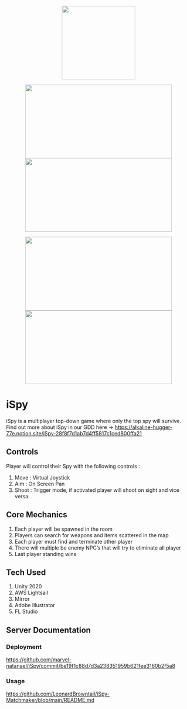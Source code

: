 <p align="center">
  <img width="200" height="200" src="https://i.postimg.cc/QCh678ZM/Icon.png)](https://postimg.cc/FdCg5QRt">
</p>

<p align="center">
  <img width="400" height="200" src="https://s3.us-west-2.amazonaws.com/secure.notion-static.com/3c0bc954-97ec-4052-b034-8549d285d2c1/Untitled.png?X-Amz-Algorithm=AWS4-HMAC-SHA256&X-Amz-Content-Sha256=UNSIGNED-PAYLOAD&X-Amz-Credential=AKIAT73L2G45EIPT3X45%2F20220602%2Fus-west-2%2Fs3%2Faws4_request&X-Amz-Date=20220602T225124Z&X-Amz-Expires=86400&X-Amz-Signature=404e4e1d1144307e44cc2f419bce5464b998274524e7a68fe6ade089eaf2ef7c&X-Amz-SignedHeaders=host&response-content-disposition=filename%20%3D%22Untitled.png%22&x-id=GetObject">

  <img width="400" height="200" src="https://s3.us-west-2.amazonaws.com/secure.notion-static.com/c694da70-4f92-4993-afa1-748c299d0ea2/Untitled.png?X-Amz-Algorithm=AWS4-HMAC-SHA256&X-Amz-Content-Sha256=UNSIGNED-PAYLOAD&X-Amz-Credential=AKIAT73L2G45EIPT3X45%2F20220602%2Fus-west-2%2Fs3%2Faws4_request&X-Amz-Date=20220602T225313Z&X-Amz-Expires=86400&X-Amz-Signature=a53945957fec962bec079ff65d06e6ba7ffecd06b2de513a31b2dd5d4cbe3e60&X-Amz-SignedHeaders=host&response-content-disposition=filename%20%3D%22Untitled.png%22&x-id=GetObject">
</p>

<p align="center">
  <img width="400" height="200" src="https://s3.us-west-2.amazonaws.com/secure.notion-static.com/c7818730-0caf-4f8e-8573-9a64e31f908a/Untitled.png?X-Amz-Algorithm=AWS4-HMAC-SHA256&X-Amz-Content-Sha256=UNSIGNED-PAYLOAD&X-Amz-Credential=AKIAT73L2G45EIPT3X45%2F20220602%2Fus-west-2%2Fs3%2Faws4_request&X-Amz-Date=20220602T225619Z&X-Amz-Expires=86400&X-Amz-Signature=93dbf3d69ef65e36e01838f5b0bdc01cbd92aac76faefb4df4263fe4c6f780b7&X-Amz-SignedHeaders=host&response-content-disposition=filename%20%3D%22Untitled.png%22&x-id=GetObject">

  <img width="400" height="200" src="https://s3.us-west-2.amazonaws.com/secure.notion-static.com/aa26aa0c-bd82-4793-935c-09c5278f7bf7/Untitled.png?X-Amz-Algorithm=AWS4-HMAC-SHA256&X-Amz-Content-Sha256=UNSIGNED-PAYLOAD&X-Amz-Credential=AKIAT73L2G45EIPT3X45%2F20220602%2Fus-west-2%2Fs3%2Faws4_request&X-Amz-Date=20220602T225648Z&X-Amz-Expires=86400&X-Amz-Signature=bb784c9757263c2a18b8dd5a88207863c4c1bd8bc9fb75df8b2d2e21aff226e9&X-Amz-SignedHeaders=host&response-content-disposition=filename%20%3D%22Untitled.png%22&x-id=GetObject">
</p>

# iSpy
iSpy is a multiplayer top-down game where only the top spy will survive. Find out more about iSpy in our GDD here ->
https://alkaline-hugger-77e.notion.site/iSpy-28f8f7d1ab7d4ff5817c1ced800ffa21

## Controls
Player will control their Spy with the following controls :

1. Move : Virtual Joystick
2. Aim : On Screen Pan
3. Shoot : Trigger mode, if activated player will shoot on sight and vice versa.

## Core Mechanics
1. Each player will be spawned in the room
2. Players can search for weapons and items scattered in the map
3. Each player must find and terminate other player
4. There will multiple be enemy NPC’s that will try to eliminate all player
5. Last player standing wins

## Tech Used
1. Unity 2020
2. AWS Lightsail
3. Mirror
4. Adobe Illustrator
5. FL Studio


## Server Documentation
### Deployment
https://github.com/marvel-natanael/iSpy/commit/be19f1c88d7d3a238351959b621fee3160b2f5a8

### Usage
https://github.com/LeonardBrowntail/iSpy-Matchmaker/blob/main/README.md
